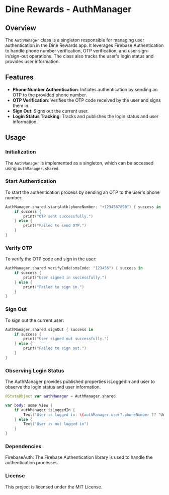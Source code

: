 # Dine Rewards - AuthManager

## Overview

The `AuthManager` class is a singleton responsible for managing user authentication in the Dine Rewards app. It leverages Firebase Authentication to handle phone number verification, OTP verification, and user sign-in/sign-out operations. The class also tracks the user's login status and provides user information.

## Features

- **Phone Number Authentication**: Initiates authentication by sending an OTP to the provided phone number.
- **OTP Verification**: Verifies the OTP code received by the user and signs them in.
- **Sign Out**: Signs out the current user.
- **Login Status Tracking**: Tracks and publishes the login status and user information.

## Usage

### Initialization

The `AuthManager` is implemented as a singleton, which can be accessed using `AuthManager.shared`.

### Start Authentication

To start the authentication process by sending an OTP to the user's phone number:

```swift
AuthManager.shared.startAuth(phoneNumber: "+1234567890") { success in
    if success {
        print("OTP sent successfully.")
    } else {
        print("Failed to send OTP.")
    }
}
```

### Verify OTP

To verify the OTP code and sign in the user:

```swift
AuthManager.shared.verifyCode(smsCode: "123456") { success in
    if success {
        print("User signed in successfully.")
    } else {
        print("Failed to sign in.")
    }
}
```

### Sign Out

To sign out the current user:

```swift
AuthManager.shared.signOut { success in
    if success {
        print("User signed out successfully.")
    } else {
        print("Failed to sign out.")
    }
}
```

### Observing Login Status

The AuthManager provides published properties isLoggedIn and user to observe the login status and user information.

```swift
@StateObject var authManager = AuthManager.shared

var body: some View {
    if authManager.isLoggedIn {
        Text("User is logged in: \(authManager.user?.phoneNumber ?? "Unknown")")
    } else {
        Text("User is not logged in")
    }
}
```

### Dependencies
    
FirebaseAuth: The Firebase Authentication library is used to handle the authentication processes.

### License

This project is licensed under the MIT License.
